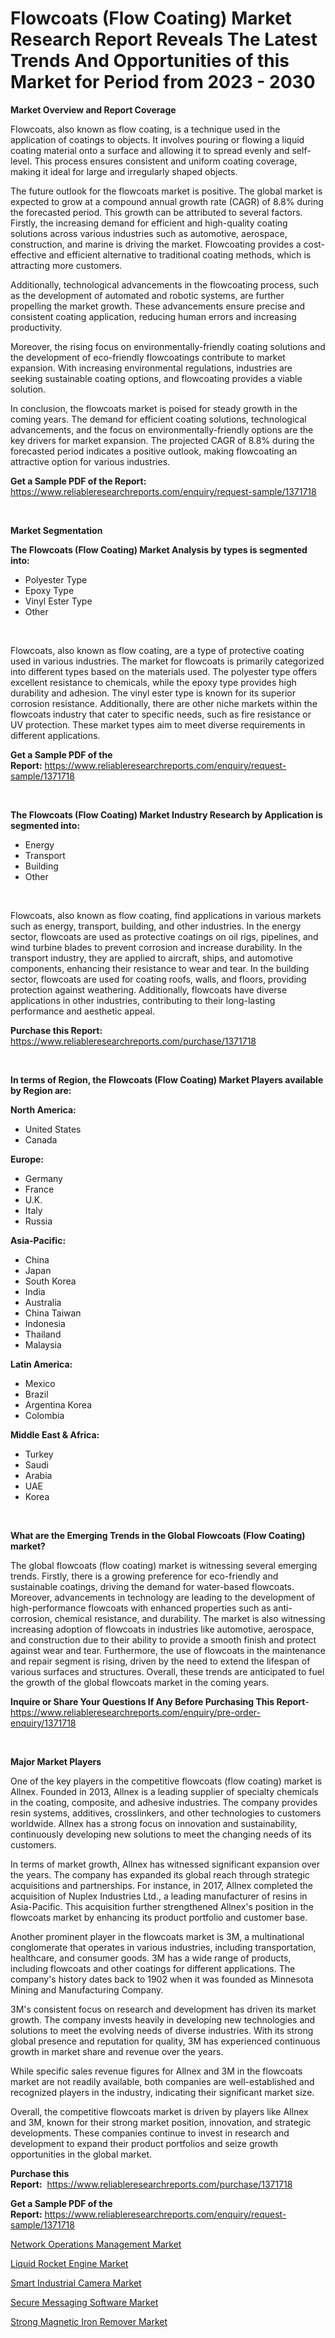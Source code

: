 <p><h1>Flowcoats (Flow Coating) Market Research Report Reveals The Latest Trends And Opportunities of this Market for Period from 2023 - 2030</h1></p><p><strong>Market Overview and Report Coverage</strong></p>
<p><p>Flowcoats, also known as flow coating, is a technique used in the application of coatings to objects. It involves pouring or flowing a liquid coating material onto a surface and allowing it to spread evenly and self-level. This process ensures consistent and uniform coating coverage, making it ideal for large and irregularly shaped objects.</p><p>The future outlook for the flowcoats market is positive. The global market is expected to grow at a compound annual growth rate (CAGR) of 8.8% during the forecasted period. This growth can be attributed to several factors. Firstly, the increasing demand for efficient and high-quality coating solutions across various industries such as automotive, aerospace, construction, and marine is driving the market. Flowcoating provides a cost-effective and efficient alternative to traditional coating methods, which is attracting more customers.</p><p>Additionally, technological advancements in the flowcoating process, such as the development of automated and robotic systems, are further propelling the market growth. These advancements ensure precise and consistent coating application, reducing human errors and increasing productivity.</p><p>Moreover, the rising focus on environmentally-friendly coating solutions and the development of eco-friendly flowcoatings contribute to market expansion. With increasing environmental regulations, industries are seeking sustainable coating options, and flowcoating provides a viable solution.</p><p>In conclusion, the flowcoats market is poised for steady growth in the coming years. The demand for efficient coating solutions, technological advancements, and the focus on environmentally-friendly options are the key drivers for market expansion. The projected CAGR of 8.8% during the forecasted period indicates a positive outlook, making flowcoating an attractive option for various industries.</p></p>
<p><strong>Get a Sample PDF of the Report:</strong> <a href="https://www.reliableresearchreports.com/enquiry/request-sample/1371718">https://www.reliableresearchreports.com/enquiry/request-sample/1371718</a></p>
<p>&nbsp;</p>
<p><strong>Market Segmentation</strong></p>
<p><strong>The Flowcoats (Flow Coating) Market Analysis by types is segmented into:</strong></p>
<p><ul><li>Polyester Type</li><li>Epoxy Type</li><li>Vinyl Ester Type</li><li>Other</li></ul></p>
<p>&nbsp;</p>
<p><p>Flowcoats, also known as flow coating, are a type of protective coating used in various industries. The market for flowcoats is primarily categorized into different types based on the materials used. The polyester type offers excellent resistance to chemicals, while the epoxy type provides high durability and adhesion. The vinyl ester type is known for its superior corrosion resistance. Additionally, there are other niche markets within the flowcoats industry that cater to specific needs, such as fire resistance or UV protection. These market types aim to meet diverse requirements in different applications.</p></p>
<p><strong>Get a Sample PDF of the Report:</strong>&nbsp;<a href="https://www.reliableresearchreports.com/enquiry/request-sample/1371718">https://www.reliableresearchreports.com/enquiry/request-sample/1371718</a></p>
<p>&nbsp;</p>
<p><strong>The Flowcoats (Flow Coating) Market Industry Research by Application is segmented into:</strong></p>
<p><ul><li>Energy</li><li>Transport</li><li>Building</li><li>Other</li></ul></p>
<p>&nbsp;</p>
<p><p>Flowcoats, also known as flow coating, find applications in various markets such as energy, transport, building, and other industries. In the energy sector, flowcoats are used as protective coatings on oil rigs, pipelines, and wind turbine blades to prevent corrosion and increase durability. In the transport industry, they are applied to aircraft, ships, and automotive components, enhancing their resistance to wear and tear. In the building sector, flowcoats are used for coating roofs, walls, and floors, providing protection against weathering. Additionally, flowcoats have diverse applications in other industries, contributing to their long-lasting performance and aesthetic appeal.</p></p>
<p><strong>Purchase this Report:</strong>&nbsp; <a href="https://www.reliableresearchreports.com/purchase/1371718">https://www.reliableresearchreports.com/purchase/1371718</a></p>
<p>&nbsp;</p>
<p><strong>In terms of Region, the Flowcoats (Flow Coating) Market Players available by Region are:</strong></p>
<p>
    <p> <strong> North America: </strong>
        <ul>
            <li>United States</li>
            <li>Canada</li>
        </ul>
        </p> 
    <p> <strong> Europe: </strong>
        <ul>
            <li>Germany</li>
            <li>France</li>
            <li>U.K.</li>
            <li>Italy</li>
            <li>Russia</li>
        </ul>
        </p> 
    <p> <strong> Asia-Pacific: </strong>
        <ul>
            <li>China</li>
            <li>Japan</li>
            <li>South Korea</li>
            <li>India</li>
            <li>Australia</li>
            <li>China Taiwan</li>
            <li>Indonesia</li>
            <li>Thailand</li>
            <li>Malaysia</li>
        </ul>
        </p> 
    <p> <strong> Latin America: </strong>
        <ul>
            <li>Mexico</li>
            <li>Brazil</li>
            <li>Argentina Korea</li>
            <li>Colombia</li>
        </ul>
        </p> 
    <p> <strong> Middle East & Africa: </strong>
        <ul>
            <li>Turkey</li>
            <li>Saudi</li>
            <li>Arabia</li>
            <li>UAE</li>
            <li>Korea</li>
        </ul>
    </p>
    </p>
<p>&nbsp;</p>
<p><strong>What are the Emerging Trends in the Global Flowcoats (Flow Coating) market?</strong></p>
<p><p>The global flowcoats (flow coating) market is witnessing several emerging trends. Firstly, there is a growing preference for eco-friendly and sustainable coatings, driving the demand for water-based flowcoats. Moreover, advancements in technology are leading to the development of high-performance flowcoats with enhanced properties such as anti-corrosion, chemical resistance, and durability. The market is also witnessing increasing adoption of flowcoats in industries like automotive, aerospace, and construction due to their ability to provide a smooth finish and protect against wear and tear. Furthermore, the use of flowcoats in the maintenance and repair segment is rising, driven by the need to extend the lifespan of various surfaces and structures. Overall, these trends are anticipated to fuel the growth of the global flowcoats market in the coming years.</p></p>
<p><strong>Inquire or Share Your Questions If Any Before Purchasing This Report</strong>- <a href="https://www.reliableresearchreports.com/enquiry/pre-order-enquiry/1371718">https://www.reliableresearchreports.com/enquiry/pre-order-enquiry/1371718</a></p>
<p>&nbsp;</p>
<p><strong>Major Market Players</strong></p>
<p><p>One of the key players in the competitive flowcoats (flow coating) market is Allnex. Founded in 2013, Allnex is a leading supplier of specialty chemicals in the coating, composite, and adhesive industries. The company provides resin systems, additives, crosslinkers, and other technologies to customers worldwide. Allnex has a strong focus on innovation and sustainability, continuously developing new solutions to meet the changing needs of its customers. </p><p>In terms of market growth, Allnex has witnessed significant expansion over the years. The company has expanded its global reach through strategic acquisitions and partnerships. For instance, in 2017, Allnex completed the acquisition of Nuplex Industries Ltd., a leading manufacturer of resins in Asia-Pacific. This acquisition further strengthened Allnex's position in the flowcoats market by enhancing its product portfolio and customer base. </p><p>Another prominent player in the flowcoats market is 3M, a multinational conglomerate that operates in various industries, including transportation, healthcare, and consumer goods. 3M has a wide range of products, including flowcoats and other coatings for different applications. The company's history dates back to 1902 when it was founded as Minnesota Mining and Manufacturing Company. </p><p>3M's consistent focus on research and development has driven its market growth. The company invests heavily in developing new technologies and solutions to meet the evolving needs of diverse industries. With its strong global presence and reputation for quality, 3M has experienced continuous growth in market share and revenue over the years.</p><p>While specific sales revenue figures for Allnex and 3M in the flowcoats market are not readily available, both companies are well-established and recognized players in the industry, indicating their significant market size.</p><p>Overall, the competitive flowcoats market is driven by players like Allnex and 3M, known for their strong market position, innovation, and strategic developments. These companies continue to invest in research and development to expand their product portfolios and seize growth opportunities in the global market.</p></p>
<p><strong>Purchase this Report:</strong>&nbsp;&nbsp;<a href="https://www.reliableresearchreports.com/purchase/1371718">https://www.reliableresearchreports.com/purchase/1371718</a></p>
<p></p>
<p><strong>Get a Sample PDF of the Report:</strong>&nbsp;<a href="https://www.reliableresearchreports.com/enquiry/request-sample/1371718">https://www.reliableresearchreports.com/enquiry/request-sample/1371718</a></p>
<p><p><a href="https://medium.com/@trystanward/network-operations-management-market-size-cagr-trends-2024-2030-fcd697bd29f4">Network Operations Management Market</a></p><p><a href="https://www.linkedin.com/pulse/liquid-rocket-engine-market-research-report-unlocks-analysis-c6exc/">Liquid Rocket Engine Market</a></p><p><a href="https://www.linkedin.com/pulse/smart-industrial-camera-market-size-2023-2030-global-analysis-rw2nc/">Smart Industrial Camera Market</a></p><p><a href="https://medium.com/@larrycrooks1923/secure-messaging-software-market-size-cagr-trends-2024-2030-ab6d49a5a7f2">Secure Messaging Software Market</a></p><p><a href="https://github.com/AKSHATREPORTPRIME/Market-Research-Report-List-1/blob/main/strong-magnetic-iron-remover-market.md">Strong Magnetic Iron Remover Market</a></p></p>